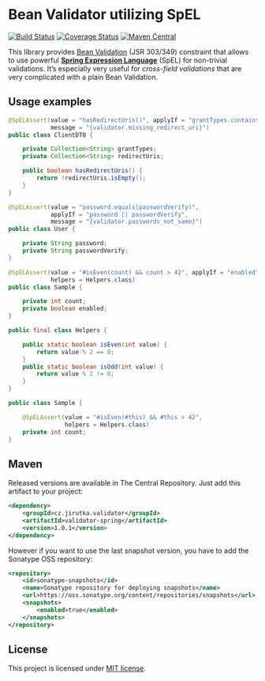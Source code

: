Bean Validator utilizing SpEL
=============================
[![Build Status](https://travis-ci.org/jirutka/validator-spring.svg?branch=master)](https://travis-ci.org/jirutka/validator-spring)
[![Coverage Status](http://img.shields.io/coveralls/jirutka/validator-spring.svg?style=flat)](https://coveralls.io/r/jirutka/validator-spring)
[![Maven Central](https://maven-badges.herokuapp.com/maven-central/cz.jirutka.validator/validator-spring/badge.svg?style=flat)](https://maven-badges.herokuapp.com/maven-central/cz.jirutka.validator/validator-spring)

This library provides [Bean Validation] \(JSR 303/349) constraint that allows to use powerful
**[Spring Expression Language]** \(SpEL) for non-trivial validations. It’s especially very useful for _cross-field
validations_ that are very complicated with a plain Bean Validation.


Usage examples
--------------

```java
@SpELAssert(value = "hasRedirectUris()", applyIf = "grantTypes.contains('auth_code')",
            message = "{validator.missing_redirect_uri}")
public class ClientDTO {

	private Collection<String> grantTypes;
	private Collection<String> redirectUris;

    public boolean hasRedirectUris() {
        return !redirectUris.isEmpty();
    }
}
```

```java
@SpELAssert(value = "password.equals(passwordVerify)",
            applyIf = "password || passwordVerify",
            message = "{validator.passwords_not_same}")
public class User {

    private String password;
    private String passwordVerify;
}
```

```java
@SpELAssert(value = "#isEven(count) && count > 42", applyIf = "enabled",
            helpers = Helpers.class)
public class Sample {

    private int count;
    private boolean enabled;
}

public final class Helpers {

    public static boolean isEven(int value) {
        return value % 2 == 0;
    }
    public static boolean isOdd(int value) {
        return value % 2 != 0;
    }
}
```

```java
public class Sample {

    @SpELAssert(value = "#isEven(#this) && #this > 42",
                helpers = Helpers.class)
    private int count;
}
```


Maven
-----

Released versions are available in The Central Repository. Just add this artifact to your project:

```xml
<dependency>
    <groupId>cz.jirutka.validator</groupId>
    <artifactId>validator-spring</artifactId>
    <version>1.0.1</version>
</dependency>
```

However if you want to use the last snapshot version, you have to add the Sonatype OSS repository:

```xml
<repository>
    <id>sonatype-snapshots</id>
    <name>Sonatype repository for deploying snapshots</name>
    <url>https://oss.sonatype.org/content/repositories/snapshots</url>
    <snapshots>
        <enabled>true</enabled>
    </snapshots>
</repository>
```


License
-------

This project is licensed under [MIT license](http://opensource.org/licenses/MIT).


[Bean Validation]: http://beanvalidation.org/1.1/spec/
[Spring Expression Language]: http://static.springsource.org/spring/docs/current/spring-framework-reference/html/expressions.html
